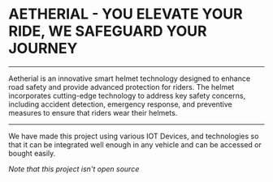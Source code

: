 # AETHERIAL - YOU ELEVATE YOUR RIDE, WE SAFEGUARD YOUR JOURNEY
<hr>
<p>Aetherial is an innovative smart helmet technology designed to enhance road safety and provide advanced protection for riders. The helmet incorporates cutting-edge technology to address key safety concerns, including accident detection, emergency response, and preventive measures to ensure that riders wear their helmets.</p>
<hr>

We have made this project using various IOT Devices, and technologies so that it can be integrated well enough in any vehicle and can be accessed or bought easily.

*Note that this project isn't open source*
